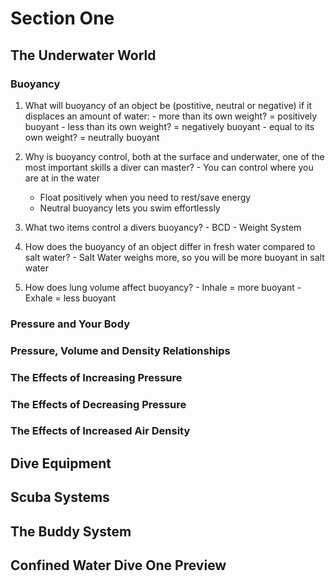 # Section One

## The Underwater World
### Buoyancy
  1. What will buoyancy of an object be (postitive, neutral or negative) if it displaces an amount of water:
    - more than its own weight? = positively buoyant
    - less than its own weight? = negatively buoyant
    - equal to its own weight? = neutrally buoyant
  
  2. Why is buoyancy control, both at the surface and underwater, one of the most important skills a diver can master?
    - You can control where you are at in the water
      - Float positively when you need to rest/save energy
      - Neutral buoyancy lets you swim effortlessly

  3. What two items control a divers buoyancy?
    - BCD
    - Weight System

  4. How does the buoyancy of an object differ in fresh water compared to salt water?
    - Salt Water weighs more, so you will be more buoyant in salt water

  5. How does lung volume affect buoyancy?
    - Inhale = more buoyant
    - Exhale = less buoyant

### Pressure and Your Body
### Pressure, Volume and Density Relationships
### The Effects of Increasing Pressure
### The Effects of Decreasing Pressure
### The Effects of Increased Air Density





## Dive Equipment
## Scuba Systems
## The Buddy System
## Confined Water Dive One Preview
